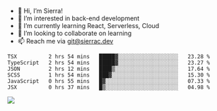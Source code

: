 - 👋 Hi, I’m Sierra!
- 👀 I’m interested in back-end development
- 🌱 I’m currently learning React, Serverless, Cloud
- 💞️ I’m looking to collaborate on learning
- 📫 Reach me via git@sierrac.dev

<!--START_SECTION:waka-->

```text
TSX          2 hrs 54 mins   █████▓░░░░░░░░░░░░░░░░░░░   23.28 %
TypeScript   2 hrs 54 mins   █████▓░░░░░░░░░░░░░░░░░░░   23.27 %
JSON         2 hrs 12 mins   ████▒░░░░░░░░░░░░░░░░░░░░   17.64 %
SCSS         1 hrs 54 mins   ███▓░░░░░░░░░░░░░░░░░░░░░   15.30 %
JavaScript   0 hrs 55 mins   █▓░░░░░░░░░░░░░░░░░░░░░░░   07.33 %
JSX          0 hrs 37 mins   █▒░░░░░░░░░░░░░░░░░░░░░░░   04.98 %
```

<!--END_SECTION:waka-->


![](https://hit.yhype.me/github/profile?user_id=7351311)
